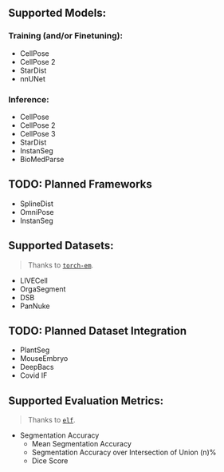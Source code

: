 ## Supported Models:

### Training (and/or Finetuning):
- CellPose
- CellPose 2
- StarDist
- nnUNet

### Inference:
- CellPose
- CellPose 2
- CellPose 3
- StarDist
- InstanSeg
- BioMedParse

## TODO: Planned Frameworks
- SplineDist
- OmniPose
- InstanSeg

## Supported Datasets:
> Thanks to <a href="https://github.com/constantinpape/torch-em">`torch-em`</a>.
- LIVECell
- OrgaSegment
- DSB
- PanNuke

## TODO: Planned Dataset Integration
- PlantSeg
- MouseEmbryo
- DeepBacs
- Covid IF

## Supported Evaluation Metrics:
> Thanks to <a href="https://github.com/constantinpape/elf">`elf`</a>.
- Segmentation Accuracy
    - Mean Segmentation Accuracy
    - Segmentation Accuracy over Intersection of Union (n)%
    - Dice Score
